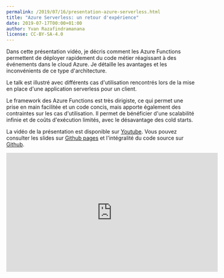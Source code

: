```yaml
---
permalink: /2019/07/16/presentation-azure-serverless.html
title: "Azure Serverless: un retour d'expérience"
date: 2019-07-17T00:00+01:00
author: Yvan Razafindramanana
license: CC-BY-SA-4.0
---
```


 Dans cette
présentation vidéo, je décris comment les Azure Functions permettent
de déployer rapidement du code métier réagissant à des événements dans le cloud Azure.
Je détaille les avantages et les inconvénients de ce type d'architecture.

Le talk est illustré avec différents cas d'utilisation rencontrés
lors de la mise en place d'une application serverless pour un client.

<!--more-->

Le framework des Azure Functions est très
dirigiste, ce qui permet une prise en main facilitée et un code
concis, mais apporte également des contraintes sur les cas d'utilisation.
Il permet de bénéficier d'une scalabilité infinie et de coûts d'exécution
limités, avec le désavantage des cold starts.

La vidéo de la présentation est disponible sur [Youtube](https://www.youtube.com/watch?v=qcq7Y_gkfHU). Vous pouvez consulter les slides sur [Github pages](https://yvzn.github.io/bbl-azure-serverless?showNotes=true) et l'intégralité du code source sur [Github](https://github.com/yvzn/bbl-azure-serverless).

<iframe width="560" height="315" src="https://www.youtube.com/embed/qcq7Y_gkfHU" frameborder="0" allow="autoplay; encrypted-media" allowfullscreen></iframe>

